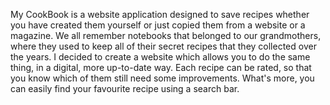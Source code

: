 My CookBook is a website application designed to save recipes whether you have created them yourself or just copied them from a website or a magazine. We all remember notebooks that belonged to our grandmothers, where they used to keep all of their secret recipes that they collected over the years. I decided to create a website which allows you to do the same thing, in a digital, more up-to-date way. Each recipe can be rated, so that you know which of them still need some improvements. What's more, you can easily find your favourite recipe using a search bar. 
